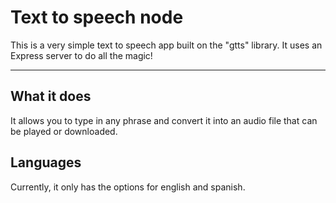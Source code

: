 # Text to speech node

This is a very simple text to speech app built on the "gtts" library.
It uses an Express server to do all the magic!

---

## What it does

It allows you to type in any phrase and convert it into an audio file that can be played or downloaded.


## Languages

Currently, it only has the options for english and spanish.